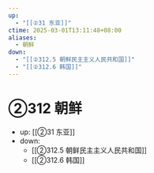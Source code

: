 ```yaml
---
up:
  - "[[②31 东亚]]"
ctime: 2025-03-01T13:11:48+08:00
aliases:
  - 朝鲜
down:
  - "[[②312.5 朝鲜民主主义人民共和国]]"
  - "[[②312.6 韩国]]"
---
```


# ②312 朝鲜

- up: [[②31 东亚]]
- down:	
	- [[②312.5 朝鲜民主主义人民共和国]]
	- [[②312.6 韩国]]
	
